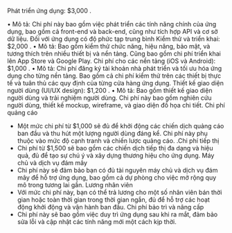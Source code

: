 Phát triển ứng dụng: $3,000 .

•	Mô tả: Chi phí này bao gồm việc phát triển các tính năng chính của ứng dụng, bao gồm cả front-end và back-end, cũng như tích hợp API và cơ sở dữ liệu. Đối với ứng dụng có độ phức tạp trung bình
Kiểm thử và triển khai: $2,000 .
•	Mô tả: Bao gồm kiểm thử chức năng, hiệu năng, bảo mật, và tương thích trên nhiều thiết bị và nền tảng. Cũng bao gồm chi phí triển khai lên App Store và Google Play.
Chi phí cho các nền tảng (iOS và Android): $1,000 .
•	Mô tả: Chi phí đăng ký tài khoản nhà phát triển và tối ưu hóa ứng dụng cho từng nền tảng. Bao gồm cả chi phí kiểm thử trên các thiết bị thực tế và tuân thủ các quy định của từng cửa hàng ứng dụng.
Thiết kế giao diện người dùng (UI/UX design): $1,200 .
•	Mô tả: Bao gồm thiết kế giao diện người dùng và trải nghiệm người dùng. Chi phí này bao gồm nghiên cứu người dùng, thiết kế mockup, wireframe, và giao diện đồ họa chi tiết.
Chi phí quảng cáo 
-	Một mức chi phí từ $1,000 sẽ đủ để khởi động các chiến dịch quảng cáo ban đầu và thu hút một lượng người dùng đáng kể. Chi phí này phụ thuộc vào mức độ cạnh tranh và chiến lược quảng cáo.
.Chi phí tiếp thị
- Chi phí từ $1,500 sẽ bao gồm các chiến dịch tiếp thị đa dạng và hiệu quả, đủ để tạo sự chú ý và xây dựng thương hiệu cho ứng dụng.
Máy chủ và dịch vụ đám mây
- Chi phí này sẽ đảm bảo bạn có đủ tài nguyên máy chủ và dịch vụ đám mây để hỗ trợ ứng dụng, bao gồm cả dự phòng cho việc mở rộng quy mô trong tương lai gần.
Lương nhân viên
- Với mức chi phí này, bạn có thể trả lương cho một số nhân viên bán thời gian hoặc toàn thời gian trong thời gian ngắn, đủ để hỗ trợ các hoạt động khởi động và vận hành ban đầu.
Chi phí bảo trì và nâng cấp
- Chi phí này sẽ bao gồm việc duy trì ứng dụng sau khi ra mắt, đảm bảo sửa lỗi và cập nhật các tính năng mới một cách kịp thời.
